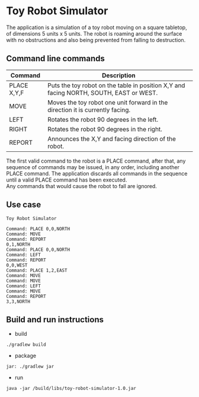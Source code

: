 # Toy Robot Simulator   

The application is a simulation of a toy robot moving on a square tabletop, of dimensions 5 units x 5 units. The robot is roaming around the surface with no obstructions and also being prevented from falling to destruction. 

## Command line commands

| Command       | Description                                                                             |
| ------------- | --------------------------------------------------------------------------------------- |
| PLACE X,Y,F   | Puts the toy robot on the table in position X,Y and facing NORTH, SOUTH, EAST or WEST.  |
| MOVE          | Moves the toy robot one unit forward in the direction it is currently facing.           |
| LEFT          | Rotates the robot 90 degrees in the left.                                               |
| RIGHT         | Rotates the robot 90 degrees in the right.                                              |
| REPORT        | Announces the X,Y and facing direction of the robot.                                    |

The first valid command to the robot is a PLACE command, after that, any sequence of commands may be issued, in any order, including another PLACE command. The application discards all commands in the sequence until a valid PLACE command has been executed.   
Any commands that would cause the robot to fall are ignored.

## Use case

```
Toy Robot Simulator

Command: PLACE 0,0,NORTH
Command: MOVE
Command: REPORT
0,1,NORTH
Command: PLACE 0,0,NORTH
Command: LEFT
Command: REPORT
0,0,WEST
Command: PLACE 1,2,EAST
Command: MOVE
Command: MOVE
Command: LEFT
Command: MOVE
Command: REPORT
3,3,NORTH
```
## Build and run instructions

- build 
```
./gradlew build
```
- package 
```
jar: ./gradlew jar
```
- run
```
java -jar /build/libs/toy-robot-simulator-1.0.jar
```
